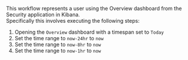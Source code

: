 This workflow represents a user using the Overview dashboard from the Security application in Kibana.  
Specifically this involves executing the following steps:

1. Opening the `Overview` dashboard  with a timespan set to `Today`
2. Set the time range to `now-24hr` to `now`
3. Set the time range to `now-8hr` to `now`
4. Set the time range to `now-1hr` to `now`

